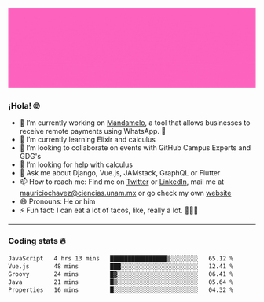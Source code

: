 ![Banner](banner.gif)

### ¡Hola! 🤓

- 🔭 I’m currently working on [Mándamelo](https://www.mandamelo.com.mx/), a tool that allows businesses to receive remote payments using WhatsApp. 🤖
- 🌱 I’m currently learning Elixir and calculus
- 👯 I’m looking to collaborate on events with GitHub Campus Experts and GDG's
- 🤔 I’m looking for help with calculus
- 💬 Ask me about Django, Vue.js, JAMstack, GraphQL or Flutter
- 📫 How to reach me: Find me on [Twitter](https://twitter.com/ultr4nerd) or [LinkedIn](https://www.linkedin.com/in/mauricio-chávez-olea-4b46b7147/), mail me at [mauriciochavez@ciencias.unam.mx](mailto:mauriciochavez@ciencias.unam.mx) or go check my own [website](mauriciochavez.surge.sh)
- 😄 Pronouns: He or him
- ⚡ Fun fact: I can eat a lot of tacos, like, really a lot. 🌮🌮🌮
<!-- 🎙️ I'm releasing weekly episodes on my podcast ["Un Podcast Junior"](https://anchor.fm/un-podcast-junior)-->

---

### Coding stats 🔥

<!--START_SECTION:waka-->
```text
JavaScript   4 hrs 13 mins   ████████████████▒░░░░░░░░   65.12 % 
Vue.js       48 mins         ███░░░░░░░░░░░░░░░░░░░░░░   12.41 % 
Groovy       24 mins         █▓░░░░░░░░░░░░░░░░░░░░░░░   06.41 % 
Java         21 mins         █▒░░░░░░░░░░░░░░░░░░░░░░░   05.64 % 
Properties   16 mins         █░░░░░░░░░░░░░░░░░░░░░░░░   04.32 % 
```
<!--END_SECTION:waka-->
